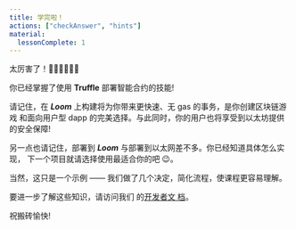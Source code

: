 ```yaml
---
title: 学完啦！
actions: ["checkAnswer", "hints"]
material:
  lessonComplete: 1
---
```


太厉害了！👏🏻👏🏻👏🏻

你已经掌握了使用 **Truffle** 部署智能合约的技能!

请记住，在 **_Loom_** 上构建将为你带来更快速、无 gas 的事务，是你创建区块链游戏
和面向用户型 dapp 的完美选择。与此同时，你的用户也将享受到以太坊提供的安全保障!

另一点也请记住，部署到 **_Loom_** 与部署到以太网差不多。你已经知道具体怎么实现，
下一个项目就请选择使用最适合你的吧 😉。

当然，这只是一个示例 —— 我们做了几个决定，简化流程，使课程更容易理解。

要进一步了解这些知识，请访问我们
的<a href="https://github.com/loomnetwork/loom-js" target=_blank>开发者文
档</a>。

祝搬砖愉快!

